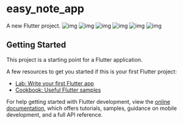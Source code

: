 # easy_note_app

A new Flutter project.
![img](assets/images/img1.jpg)
![img](assets/images/img2.jpg)
![img](assets/images/img3.jpg)
![img](assets/images/img4.jpg)
![img](assets/images/img5.jpg)
![img](assets/images/img6.jpg)
## Getting Started

This project is a starting point for a Flutter application.

A few resources to get you started if this is your first Flutter project:

- [Lab: Write your first Flutter app](https://docs.flutter.dev/get-started/codelab)
- [Cookbook: Useful Flutter samples](https://docs.flutter.dev/cookbook)

For help getting started with Flutter development, view the
[online documentation](https://docs.flutter.dev/), which offers tutorials,
samples, guidance on mobile development, and a full API reference.
